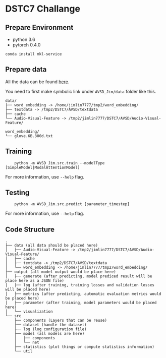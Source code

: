 # DSTC7 Challange
## Prepare Environment
- python 3.6
- pytorch 0.4.0
```
conda install mkl-service
```
## Prepare data

All the data can be found [here](https://drive.google.com/drive/u/2/folders/1JGE4eeelA0QBA7BwYvj89kSClE3f9k65).

You need to first make symbolic link under `AVSD_Jim/data` folder like this.

```
data/
├── word_embedding -> /home/jimlin7777/tmp2/word_embedding/
├── textdata -> /tmp2/DSTC7/AVSD/textdata
├── cache
└── Audio-Visual-Feature -> /tmp2/jimlin7777/DSTC7/AVSD/Audio-Visual-Feature/

word_embedding/
└── glove.6B.300d.txt

```

## Training
```
    python -m AVSD_Jim.src.train --modelType [SimpleModel|ModalAttentionModel] 
```
For more information, use `--help` flag.

## Testing
```
    python -m AVSD_Jim.src.predict [parameter_timestep] 
```
For more information, use `--help` flag.

## Code Structure

```
.
├── data (all data should be placed here)
│   ├── Audio-Visual-Feature -> /tmp2/jimlin7777/DSTC7/AVSD/Audio-Visual-Feature/
│   ├── cache
│   ├── textdata -> /tmp2/DSTC7/AVSD/textdata
│   └── word_embedding -> /home/jimlin7777/tmp2/word_embedding/
├── output (all model output would be place here)
│   ├── generate (after predicting, model prediced result will be place here as a JSON file)
│   ├── log (after training, training losses and validation losses will be placed here)
│   ├── metrics (after predicting, automatic evaluation metrics would be placed here)
│   ├── parameter (after training, model parameters would be placed here)
│   └── visualization 
└── src
    ├── components (Layers that can be reuse)
    ├── dataset (handle the dataset)
    ├── log (log configuration file)
    ├── model (all models are here)
    │   ├── components
    │   └── net
    ├── statistics (plot things or compute statistics information)
    └── util 
```

